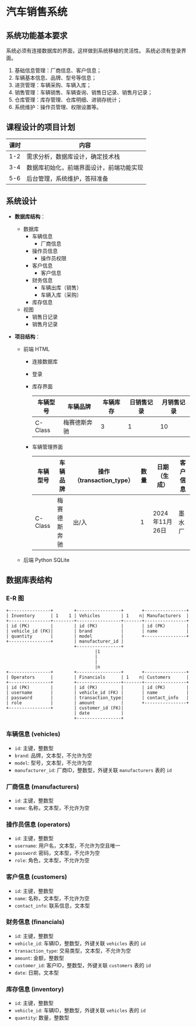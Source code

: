 # 汽车销售系统

## 系统功能基本要求

系统必须有连接数据库的界面，这样做到系统移植的灵活性。
系统必须有登录界面。

1. 基础信息管理：厂商信息、客户信息；
2. 车辆基本信息、品牌、型号等信息；
3. 进货管理：车辆采购、车辆入库；
4. 销售管理：车辆销售、车辆查询、销售日记录、销售月记录；
5. 仓库管理：库存管理、仓库明细、进销存统计；
6. 系统维护：操作员管理、权限设置等。

## 课程设计的项目计划

| 课时 | 内容 |
| --- | --- |
| 1-2 | 需求分析，数据库设计，确定技术栈 |
| 3-4 | 数据库初始化，前端界面设计，前端功能实现 |
| 5-6 | 后台管理，系统维护，答辩准备 |

## 系统设计

- **数据库结构**：
  - 数据库
    - 车辆信息
      - 厂商信息
    - 操作员信息
      - 操作员权限
    - 客户信息
      - 客户信息
    - 财务信息
      - 车辆出库（销售）
      - 车辆入库（采购）
    - 库存信息
  - 视图
    - 销售日记录
    - 销售月记录

- **项目结构**：
  - 前端
    HTML
    - 连接数据库
    - 登录
    - 库存界面

      | 车辆型号 | 车辆品牌 | 车辆库存 | 日销售记录 | 月销售记录 |
      | ------- | ------- | -------- | -------- | -------- |
      | C-Class | 梅赛德斯奔驰 | 3 | 1 | 10 |

    - 车辆管理界面

      | 车辆型号 | 车辆品牌 | 操作（transaction_type） | 数量 | 日期（生成） | 客户信息 |
      | ------- | ------ | ----------------------- | ---- | --------- | ------- |
      | C-Class | 梅赛德斯奔驰 | 出/入 | 1 | 2024年11月26日 | 墨水厂 |

  - 后端
    Python
    SQLite

## 数据库表结构

### E-R 图

```plaintext
+----------------+        +-----------------+       +----------------+       
| Inventory      | 1    1 | Vehicles        | 1    n| Manufacturers  |       
+----------------+--------+-----------------+-------+----------------+       
| id (PK)        |        | id (PK)         |       | id (PK)        |       
| vehicle_id (FK)|        | brand           |       | name           |       
| quantity       |        | model           |       +----------------+       
+----------------+        | manufacturer_id |                                
                          +-----------------+                                
                                  |1
                                  |
                                  |
                                  |n
+----------------+        +-----------------+       +----------------+
| Operators      |        | Financials      | 1    n| Customers      |
+----------------+        +-----------------+-------+----------------+
| id (PK)        |        | id (PK)         |       | id (PK)        |
| username       |        | vehicle_id (FK) |       | name           |
| password       |        | transaction_type|       | contact_info   |
| role           |        | amount          |       +----------------+
+----------------+        | customer_id (FK)|
                          | date            |
                          +-----------------+
```

### 车辆信息 (vehicles)

- `id`: 主键，整数型
- `brand`: 品牌，文本型，不允许为空
- `model`: 型号，文本型，不允许为空
- `manufacturer_id`: 厂商ID，整数型，外键关联 `manufacturers` 表的 `id`

### 厂商信息 (manufacturers)

- `id`: 主键，整数型
- `name`: 名称，文本型，不允许为空

### 操作员信息 (operators)

- `id`: 主键，整数型
- `username`: 用户名，文本型，不允许为空且唯一
- `password`: 密码，文本型，不允许为空
- `role`: 角色，文本型，不允许为空

### 客户信息 (customers)

- `id`: 主键，整数型
- `name`: 名称，文本型，不允许为空
- `contact_info`: 联系信息，文本型

### 财务信息 (financials)

- `id`: 主键，整数型
- `vehicle_id`: 车辆ID，整数型，外键关联 `vehicles` 表的 `id`
- `transaction_type`: 交易类型，文本型，不允许为空
- `amount`: 金额，整数型
- `customer_id`: 客户ID，整数型，外键关联 `customers` 表的 `id`
- `date`: 日期，文本型

### 库存信息 (inventory)

- `id`: 主键，整数型
- `vehicle_id`: 车辆ID，整数型，外键关联 `vehicles` 表的 `id`
- `quantity`: 数量，整数型
